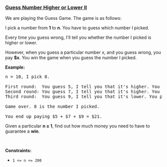 ### [Guess Number Higher or Lower II](https://leetcode.com/problems/guess-number-higher-or-lower-ii)

<p>We are playing the Guess Game. The game is as follows:</p>

<p>I pick a number from <strong>1</strong> to <strong>n</strong>. You have to guess which number I picked.</p>

<p>Every time you guess wrong, I&#39;ll tell you whether the number I picked is higher or lower.</p>

<p>However, when you guess a particular number x, and you guess wrong, you pay <b>$x</b>. You win the game when you guess the number I picked.</p>

<p><b>Example:</b></p>

<pre>
n = 10, I pick 8.

First round:  You guess 5, I tell you that it&#39;s higher. You pay $5.
Second round: You guess 7, I tell you that it&#39;s higher. You pay $7.
Third round:  You guess 9, I tell you that it&#39;s lower. You pay $9.

Game over. 8 is the number I picked.

You end up paying $5 + $7 + $9 = $21.
</pre>

<p>Given a particular <strong>n &ge; 1</strong>, find out how much money you need to have to guarantee a <b>win</b>.</p>
<p>&nbsp;</p>
<p><strong>Constraints:</strong></p>

<ul>
	<li><code>1 &lt;= n &lt;= 200</code></li>
</ul>
